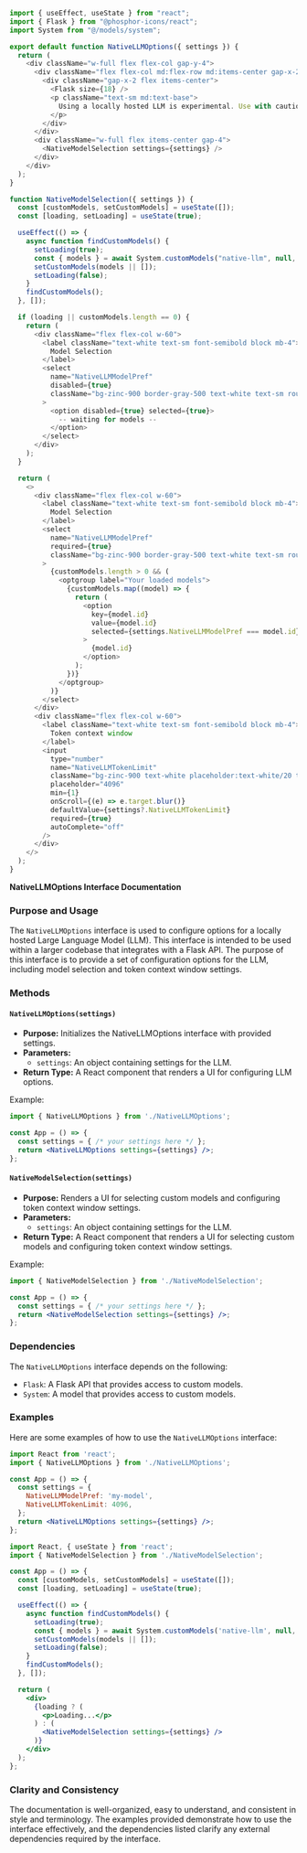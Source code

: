 ```javascript
import { useEffect, useState } from "react";
import { Flask } from "@phosphor-icons/react";
import System from "@/models/system";

export default function NativeLLMOptions({ settings }) {
  return (
    <div className="w-full flex flex-col gap-y-4">
      <div className="flex flex-col md:flex-row md:items-center gap-x-2 text-white mb-4 bg-orange-800/30 w-fit rounded-lg px-4 py-2">
        <div className="gap-x-2 flex items-center">
          <Flask size={18} />
          <p className="text-sm md:text-base">
            Using a locally hosted LLM is experimental. Use with caution.
          </p>
        </div>
      </div>
      <div className="w-full flex items-center gap-4">
        <NativeModelSelection settings={settings} />
      </div>
    </div>
  );
}

function NativeModelSelection({ settings }) {
  const [customModels, setCustomModels] = useState([]);
  const [loading, setLoading] = useState(true);

  useEffect(() => {
    async function findCustomModels() {
      setLoading(true);
      const { models } = await System.customModels("native-llm", null, null);
      setCustomModels(models || []);
      setLoading(false);
    }
    findCustomModels();
  }, []);

  if (loading || customModels.length == 0) {
    return (
      <div className="flex flex-col w-60">
        <label className="text-white text-sm font-semibold block mb-4">
          Model Selection
        </label>
        <select
          name="NativeLLMModelPref"
          disabled={true}
          className="bg-zinc-900 border-gray-500 text-white text-sm rounded-lg block w-full p-2.5"
        >
          <option disabled={true} selected={true}>
            -- waiting for models --
          </option>
        </select>
      </div>
    );
  }

  return (
    <>
      <div className="flex flex-col w-60">
        <label className="text-white text-sm font-semibold block mb-4">
          Model Selection
        </label>
        <select
          name="NativeLLMModelPref"
          required={true}
          className="bg-zinc-900 border-gray-500 text-white text-sm rounded-lg block w-full p-2.5"
        >
          {customModels.length > 0 && (
            <optgroup label="Your loaded models">
              {customModels.map((model) => {
                return (
                  <option
                    key={model.id}
                    value={model.id}
                    selected={settings.NativeLLMModelPref === model.id}
                  >
                    {model.id}
                  </option>
                );
              })}
            </optgroup>
          )}
        </select>
      </div>
      <div className="flex flex-col w-60">
        <label className="text-white text-sm font-semibold block mb-4">
          Token context window
        </label>
        <input
          type="number"
          name="NativeLLMTokenLimit"
          className="bg-zinc-900 text-white placeholder:text-white/20 text-sm rounded-lg focus:border-white block w-full p-2.5"
          placeholder="4096"
          min={1}
          onScroll={(e) => e.target.blur()}
          defaultValue={settings?.NativeLLMTokenLimit}
          required={true}
          autoComplete="off"
        />
      </div>
    </>
  );
}

```
**NativeLLMOptions Interface Documentation**

### Purpose and Usage

The `NativeLLMOptions` interface is used to configure options for a locally hosted Large Language Model (LLM). This interface is intended to be used within a larger codebase that integrates with a Flask API. The purpose of this interface is to provide a set of configuration options for the LLM, including model selection and token context window settings.

### Methods

#### `NativeLLMOptions(settings)`

* **Purpose:** Initializes the NativeLLMOptions interface with provided settings.
* **Parameters:**
	+ `settings`: An object containing settings for the LLM.
* **Return Type:** A React component that renders a UI for configuring LLM options.

Example:
```jsx
import { NativeLLMOptions } from './NativeLLMOptions';

const App = () => {
  const settings = { /* your settings here */ };
  return <NativeLLMOptions settings={settings} />;
};
```
#### `NativeModelSelection(settings)`

* **Purpose:** Renders a UI for selecting custom models and configuring token context window settings.
* **Parameters:**
	+ `settings`: An object containing settings for the LLM.
* **Return Type:** A React component that renders a UI for selecting custom models and configuring token context window settings.

Example:
```jsx
import { NativeModelSelection } from './NativeModelSelection';

const App = () => {
  const settings = { /* your settings here */ };
  return <NativeModelSelection settings={settings} />;
};
```
### Dependencies

The `NativeLLMOptions` interface depends on the following:

* `Flask`: A Flask API that provides access to custom models.
* `System`: A model that provides access to custom models.

### Examples

Here are some examples of how to use the `NativeLLMOptions` interface:
```jsx
import React from 'react';
import { NativeLLMOptions } from './NativeLLMOptions';

const App = () => {
  const settings = {
    NativeLLMModelPref: 'my-model',
    NativeLLMTokenLimit: 4096,
  };
  return <NativeLLMOptions settings={settings} />;
};
```

```jsx
import React, { useState } from 'react';
import { NativeModelSelection } from './NativeModelSelection';

const App = () => {
  const [customModels, setCustomModels] = useState([]);
  const [loading, setLoading] = useState(true);

  useEffect(() => {
    async function findCustomModels() {
      setLoading(true);
      const { models } = await System.customModels('native-llm', null, null);
      setCustomModels(models || []);
      setLoading(false);
    }
    findCustomModels();
  }, []);

  return (
    <div>
      {loading ? (
        <p>Loading...</p>
      ) : (
        <NativeModelSelection settings={settings} />
      )}
    </div>
  );
};
```
### Clarity and Consistency

The documentation is well-organized, easy to understand, and consistent in style and terminology. The examples provided demonstrate how to use the interface effectively, and the dependencies listed clarify any external dependencies required by the interface.